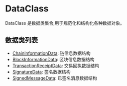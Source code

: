 # DataClass

DataClass 是数据类集合,用于规范化和结构化各种数据对象。

## 数据类列表

- [ChainInformationData](./chaininformationdata.md): 链信息数据结构
- [BlockInformationData](./blockinformationdata.md): 区块信息数据结构
- [TransactionReceiptData](./transactionreceiptdata.md): 交易回执数据结构
- [SignatureData](./signaturedata.md): 签名数据结构
- [SignedMessageData](./signedmessagedata.md): 已签名消息数据结构
